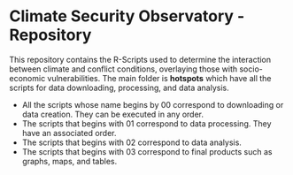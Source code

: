 # Climate Security Observatory - Repository

This repository contains the R-Scripts used to determine the interaction between climate and conflict conditions, overlaying those with socio-economic vulnerabilities. The main folder is **hotspots** which have all the scripts for data downloading, processing, and data analysis.

- All the scripts whose name begins by 00 correspond to downloading or data creation. They can be executed in any order.
- The scripts that begins with 01 correspond to data processing. They have an associated order.
- The scripts that begins with 02 correspond to data analysis.
- The scripts that begins with 03 correspond to final products such as graphs, maps, and tables.
